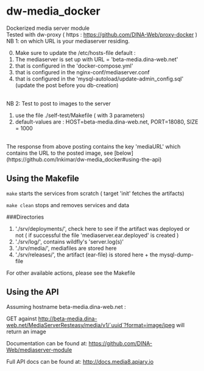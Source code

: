 # dw-media_docker

Dockerized media server module <br>
Tested with dw-proxy ( https : https://github.com/DINA-Web/proxy-docker  ) <br>
NB 1: on which URL is your mediaserver residing.<br>

0. Make sure to update the /etc/hosts-file default : 
1. The mediaserver is set up with URL = 'beta-media.dina-web.net'
1. that is configured in the 'docker-compose.yml'
2. that is configured in the nginx-conf/mediaserver.conf
3. that is configured in the 'mysql-autoload/update-admin_config.sql' (update the post before you db-creation)

<br>
NB 2: Test to  post to images to the server

1. use the file ./self-test/Makefile ( with 3 parameters)
2. default-values are : HOST=beta-media.dina-web.net, PORT=18080, SIZE = 1000
<br>
The response from above posting contains the key 'mediaURL' which contains the URL to the posted image, see [below](https://github.com/Inkimar/dw-media_docker#using-the-api) <br>
 
## Using the Makefile

`make` starts the services from scratch ( target 'init' fetches the artifacts) <br>

`make clean` stops and removes services and data<br>

###Directories

1. './srv/deployments/', check here to see if the artifact was deployed or not ( if successful the file 'mediaserver.ear.deployed' is created )
2. './srv/log/', contains wildfly's 'server.log(s)'
3. './srv/media/', mediafiles are stored here
4. './srv/releases/', the artifact (ear-file) is stored here + the mysql-dump-file


For other available actions, please see the Makefile

## Using the API

Assuming hostname beta-media.dina-web.net :<br>

GET against http://beta-media.dina-web.net/MediaServerResteasy/media/v1/`uuid`?format=image/jpeg will return an image<br>

Documentation can be found at: <https://github.com/DINA-Web/mediaserver-module> <br>

Full API docs can be found at: <http://docs.media8.apiary.io><br>

